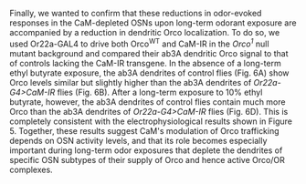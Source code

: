 Finally, we wanted to confirm that these reductions in odor-evoked responses in the CaM-depleted OSNs upon long-term odorant exposure are accompanied by a reduction in dendritic Orco localization.
To do so, we used Or22a-GAL4 to drive both Orco<sup>WT</sup> and CaM-IR in the _Orco<sup>1</sup>_ null mutant background and compared their ab3A dendritic Orco signal to that of controls lacking the CaM-IR transgene.
In the absence of a long-term ethyl butyrate exposure, the ab3A dendrites of control flies (Fig. 6A) show Orco levels similar but slightly higher than the ab3A dendrites of _Or22a-G4>CaM-IR_ flies (Fig. 6B).
After a long-term exposure to 10% ethyl butyrate, however, the ab3A dendrites of control flies contain much more Orco than the ab3A dendrites of _Or22a-G4>CaM-IR_ flies (Fig. 6D).
This is completely consistent with the electrophysiological results shown in Figure 5.
Together, these results suggest CaM's modulation of Orco trafficking depends on OSN activity levels, and that its role becomes especially important during long-term odor exposures that deplete the dendrites of specific OSN subtypes of their supply of Orco and hence active Orco/OR complexes.